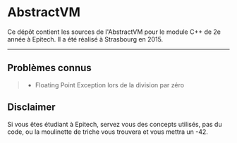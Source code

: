 AbstractVM
===================

Ce dépôt contient les sources de l'AbstractVM pour le module C++ de 2e année à Epitech.
Il a été réalisé à Strasbourg en 2015.

----------

Problèmes connus
-------------

> - Floating Point Exception lors de la division par zéro

Disclaimer
-------------

Si vous êtes étudiant à Epitech, servez vous des concepts utilisés, pas du code, ou la moulinette de triche vous trouvera et vous mettra un -42.